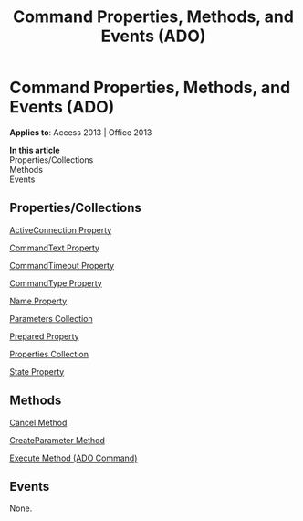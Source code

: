 ﻿---
title: Command Properties, Methods, and Events (ADO)
TOCTitle: Properties, Methods, and Events
ms:assetid: 62b2db82-c518-016f-8e9a-e181528782c8
ms:mtpsurl: https://msdn.microsoft.com/library/JJ249373(v=office.15)
ms:contentKeyID: 48545244
ms.date: 09/18/2015
mtps_version: v=office.15
---

# Command Properties, Methods, and Events (ADO)


**Applies to**: Access 2013 | Office 2013

**In this article**  
Properties/Collections  
Methods  
Events  

## Properties/Collections

[ActiveConnection Property](activeconnection-property-ado.md)

[CommandText Property](commandtext-property-ado.md)

[CommandTimeout Property](commandtimeout-property-ado.md)

[CommandType Property](commandtype-property-ado.md)

[Name Property](name-property-ado.md)

[Parameters Collection](parameters-collection-ado.md)

[Prepared Property](prepared-property-ado.md)

[Properties Collection](properties-collection-ado.md)

[State Property](state-property-ado.md)

## Methods

[Cancel Method](cancel-method-ado.md)

[CreateParameter Method](createparameter-method-ado.md)

[Execute Method (ADO Command)](https://msdn.microsoft.com/library/jj248785\(v=office.15\))

## Events

None.

